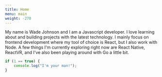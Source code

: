 ```yaml
---
title: Home
menu: main
weight: -270
---
```

My name is Wade Johnson and I am a Javascript developer. I love learning about and building projects with the latest technology. I mainly focus on frontend development where my tool of choice is React, but I also work with Node. A few things I'm currently exploring right now are React Native, ReactVR, and I've also been playing around with Go a little bit.
```javascript
if (1 == true) {
	console.log("I'm your man!");
}
```

